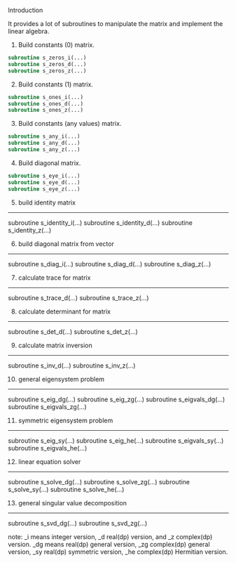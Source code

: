 Introduction

It provides a lot of subroutines to manipulate the matrix and implement the linear algebra.

1. Build constants (0) matrix.

```fortran
subroutine s_zeros_i(...)
subroutine s_zeros_d(...)
subroutine s_zeros_z(...)
```

2. Build constants (1) matrix.

```fortran
subroutine s_ones_i(...)
subroutine s_ones_d(...)
subroutine s_ones_z(...)
```

3. Build constants (any values) matrix.

```fortran
subroutine s_any_i(...)
subroutine s_any_d(...)
subroutine s_any_z(...)
```

4. Build diagonal matrix.

```fortran
subroutine s_eye_i(...)
subroutine s_eye_d(...)
subroutine s_eye_z(...)
```

5. build identity matrix
------------------------

subroutine s_identity_i(...)
subroutine s_identity_d(...)
subroutine s_identity_z(...)

6. build diagonal matrix from vector
------------------------------------

subroutine s_diag_i(...)
subroutine s_diag_d(...)
subroutine s_diag_z(...)

7. calculate trace for matrix
-----------------------------

subroutine s_trace_d(...)
subroutine s_trace_z(...)

8. calculate determinant for matrix
-----------------------------------

subroutine s_det_d(...)
subroutine s_det_z(...)

9. calculate matrix inversion
-----------------------------

subroutine s_inv_d(...)
subroutine s_inv_z(...)

10. general eigensystem problem
-------------------------------

subroutine s_eig_dg(...)
subroutine s_eig_zg(...)
subroutine s_eigvals_dg(...)
subroutine s_eigvals_zg(...)

11. symmetric eigensystem problem
---------------------------------

subroutine s_eig_sy(...)
subroutine s_eig_he(...)
subroutine s_eigvals_sy(...)
subroutine s_eigvals_he(...)

12. linear equation solver
--------------------------

subroutine s_solve_dg(...)
subroutine s_solve_zg(...)
subroutine s_solve_sy(...)
subroutine s_solve_he(...)

13. general singular value decomposition
----------------------------------------

subroutine s_svd_dg(...)
subroutine s_svd_zg(...)

note: _i means integer version, _d real(dp) version, and _z complex(dp)
version. _dg means real(dp) general version, _zg complex(dp) general
version, _sy real(dp) symmetric version, _he complex(dp) Hermitian version.


